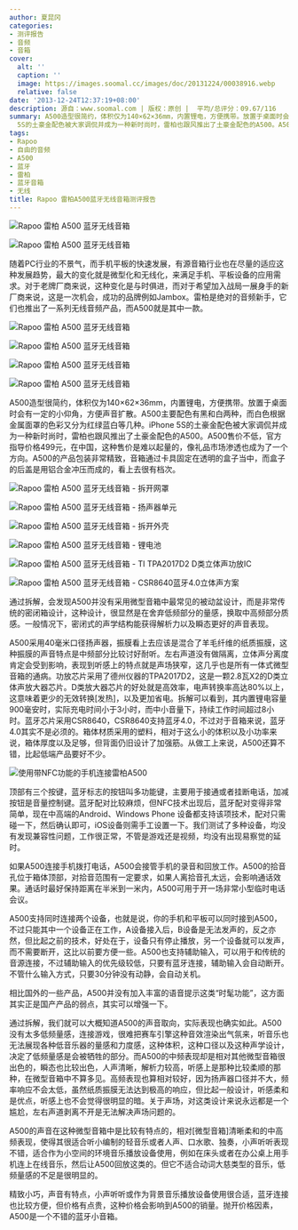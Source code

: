 ```yaml
---
author: 夏昆冈
categories:
- 测评报告
- 音频
- 音箱
cover:
  alt: ''
  caption: ''
  image: https://images.soomal.cc/images/doc/20131224/00038916.webp
  relative: false
date: '2013-12-24T12:37:19+08:00'
description: 源自：www.soomal.com | 版权：原创 |  平均/总评分：09.67/116
summary: A500造型很简约，体积仅为140×62×36mm，内置锂电，方便携带。放置于桌面时会有一定的小仰角，方便声音扩散。A500主要配色有黑和白两种，而白色根据金属面罩的色彩又分为红绿蓝白等几种。iPhone
  5S的土豪金配色被大家调侃并成为一种新时尚时，雷柏也跟风推出了土豪金配色的A500。A500售价不低，官方指导价格499元
tags:
- Rapoo
- 自由的音频
- A500
- 蓝牙
- 雷柏
- 蓝牙音箱
- 无线
title: Rapoo 雷柏A500蓝牙无线音箱测评报告
---
```


![Rapoo 雷柏 A500 蓝牙无线音箱](https://images.soomal.cc/images/doc/20131210/00038330_01.webp)



![Rapoo 雷柏 A500 蓝牙无线音箱](https://images.soomal.cc/images/doc/20131210/00038337_01.webp)



随着PC行业的不景气，而手机平板的快速发展，有源音箱行业也在尽量的适应这种发展趋势，最大的变化就是微型化和无线化，来满足手机、平板设备的应用需求。对于老牌厂商来说，这种变化是与时俱进，而对于希望加入战局一展身手的新厂商来说，这是一次机会，成功的品牌例如Jambox。雷柏是绝对的音频新手，它们也推出了一系列无线音频产品，而A500就是其中一款。



![Rapoo 雷柏 A500 蓝牙无线音箱](https://images.soomal.cc/images/doc/20131210/00038329_01.webp)



![Rapoo 雷柏 A500 蓝牙无线音箱](https://images.soomal.cc/images/doc/20131210/00038331_01.webp)



![Rapoo 雷柏 A500 蓝牙无线音箱](https://images.soomal.cc/images/doc/20131210/00038333_01.webp)



![Rapoo 雷柏 A500 蓝牙无线音箱](https://images.soomal.cc/images/doc/20131210/00038332_01.webp)



A500造型很简约，体积仅为140×62×36mm，内置锂电，方便携带。放置于桌面时会有一定的小仰角，方便声音扩散。A500主要配色有黑和白两种，而白色根据金属面罩的色彩又分为红绿蓝白等几种。iPhone 5S的土豪金配色被大家调侃并成为一种新时尚时，雷柏也跟风推出了土豪金配色的A500。A500售价不低，官方指导价格499元，在中国，这种售价是难以起量的，像礼品市场渗透也成为了一个方向。A500的产品包装非常精致，音箱通过卡具固定在透明的盒子当中，而盒子的后盖是用铝合金冲压而成的，看上去很有档次。



![Rapoo 雷柏 A500 蓝牙无线音箱 - 拆开网罩](https://images.soomal.cc/images/doc/20131210/00038338_01.webp)



![Rapoo 雷柏 A500 蓝牙无线音箱 - 扬声器单元](https://images.soomal.cc/images/doc/20131210/00038339_01.webp)



![Rapoo 雷柏 A500 蓝牙无线音箱 - 拆开外壳](https://images.soomal.cc/images/doc/20131210/00038340_01.webp)



![Rapoo 雷柏 A500 蓝牙无线音箱 - 锂电池](https://images.soomal.cc/images/doc/20131210/00038341_01.webp)



![Rapoo 雷柏 A500 蓝牙无线音箱 - TI TPA2017D2 D类立体声功放IC](https://images.soomal.cc/images/doc/20131210/00038344_01.webp)



![Rapoo 雷柏 A500 蓝牙无线音箱 - CSR8640蓝牙4.0立体声方案](https://images.soomal.cc/images/doc/20131210/00038345_01.webp)



通过拆解，会发现A500并没有采用微型音箱中最常见的被动盆设计，而是非常传统的密闭箱设计，这种设计，很显然是在舍弃低频部分的量感，换取中高频部分质感。一般情况下，密闭式的声学结构能获得解析力以及瞬态更好的声音表现。

A500采用40毫米口径扬声器，振膜看上去应该是混合了羊毛纤维的纸质振膜，这种振膜的声音特点是中频部分比较讨好耐听。左右声道没有做隔离，立体声分离度肯定会受到影响，表现到听感上的特点就是声场狭窄，这几乎也是所有一体式微型音箱的通病。功放芯片采用了德州仪器的TPA2017D2，这是一颗2.8瓦X2的D类立体声放大器芯片。D类放大器芯片的好处就是高效率，电声转换率高达80%以上，这意味着更少的无效转换[发热]，以及更加省电。拆解可以看到，其内置锂电容量900毫安时，实际充电时间小于3小时，而中小音量下，持续工作时间超过8小时。蓝牙芯片采用CSR8640，CSR8640支持蓝牙4.0，不过对于音箱来说，蓝牙4.0其实不是必须的。箱体材质采用的塑料，相对于这么小的体积以及小功率来说，箱体厚度以及足够，但背面仍旧设计了加强筋。从做工上来说，A500还算不错，比起低端产品要好不少。

![使用带NFC功能的手机连接雷柏A500](https://images.soomal.cc/images/doc/20131223/00038858_01.webp)




顶部有三个按键，蓝牙标志的按钮叫多功能键，主要用于接通或者挂断电话，加减按钮是音量控制键。蓝牙配对比较麻烦，但NFC技术出现后，蓝牙配对变得非常简单，现在中高端的Android、Windows Phone 设备都支持该项技术，配对只需碰一下，然后确认即可，iOS设备则需手工设置一下。我们测试了多种设备，均没有发现兼容性问题，工作很正常，不管是游戏还是视频，均没有出现易察觉的延时。

如果A500连接手机拨打电话，A500会接管手机的录音和回放工作。A500的拾音孔位于箱体顶部，对拾音范围有一定要求，如果人离拾音孔太远，会影响通话效果。通话时最好保持距离在半米到一米内，A500可用于开一场非常小型临时电话会议。

A500支持同时连接两个设备，也就是说，你的手机和平板可以同时接到A500，不过只能其中一个设备正在工作，A设备接入后，B设备是无法发声的，反之亦然，但比起之前的技术，好处在于，设备只有停止播放，另一个设备就可以发声，而不需要断开，这比以前要方便一些。A500也支持辅助输入，可以用于和传统的音源连接，不过辅助输入的优先级较低，只要有蓝牙连接，辅助输入会自动断开。不管什么输入方式，只要30分钟没有动静，会自动关机。

相比国外的一些产品，A500并没有加入丰富的语音提示这类“时髦功能”，这方面其实正是国产产品的弱点，其实可以增强一下。

通过拆解，我们就可以大概知道A500的声音取向，实际表现也确实如此。A500没有太多低频量感，连接游戏，很难把赛车引擎这种音效渲染出气氛来，听音乐也无法展现各种低音乐器的量感和力度感，这种体积，这种口径以及这种声学设计，决定了低频量感是会被牺牲的部分。而A500的中频表现却是相对其他微型音箱很出色的，瞬态也比较出色，人声清晰，解析力较高，听感上是那种比较柔顺的那种，在微型音箱中不算多见。高频表现也算相对较好，因为扬声器口径并不大，频率响应不会太低，虽然纸质振膜无法达到极高的响应，但比起一般设计，听感柔和是优点，听感上也不会觉得很明显的暗。关于声场，对这类设计来说永远都是一个尴尬，左右声道剥离不开是无法解决声场问题的。

A500的声音在这种微型音箱中是比较有特点的，相对[微型音箱]清晰柔和的中高频表现，使得其很适合听小编制的轻音乐或者人声、口水歌、独奏，小声听听表现不错，适合作为小空间的环境音乐播放设备使用，例如在床头或者在办公桌上用手机连上在线音乐，然后让A500回放这类的。但它不适合动词大慈类型的音乐，低频量感的不足是很明显的。

精致小巧，声音有特点，小声听听或作为背景音乐播放设备使用很合适，蓝牙连接也比较方便，但价格有点贵，这种价格会影响到A500的销量。抛开价格因素，A500是一个不错的蓝牙小音箱。